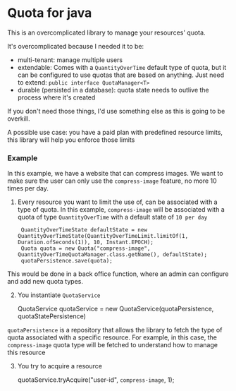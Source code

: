 
# Quota for java

This is an overcomplicated library to manage your resources' quota. 

It's overcomplicated because I needed it to be:

- multi-tenant: manage multiple users 
- extendable: Comes with a `QuantityOverTime` default type of quota, but it can be configured to use quotas that are based 
on anything. Just need to extend: `public interface QuotaManager<T>`
- durable (persisted in a database): quota state needs to outlive the process where it's created

If you don't need those things, I'd use something else as this is going to be overkill.

A possible use case: you have a paid plan with predefined resource limits, this library will help you enforce those limits


### Example 
In this example, we have a website that can compress images. 
We want to make sure the user can only use the `compress-image` feature, no more 10 times per day.


1) Every resource you want to limit the use of, can be associated with a type of quota. In this example,
`compress-image` will be associated with a quota of type `QuantityOverTime` with a default state of `10 per day`

        QuantityOverTimeState defaultState = new QuantityOverTimeState(QuantityOverTimeLimit.limitOf(1, Duration.ofSeconds(1)), 10, Instant.EPOCH);
        Quota quota = new Quota("compress-image", QuantityOverTimeQuotaManager.class.getName(), defaultState);
        quotaPersistence.save(quota);
This would be done in a back office function, where an admin can configure and add new quota types. 

2) You instantiate `QuotaService`


     QuotaService quotaService = new QuotaService(quotaPersistence, quotaStatePersistence)

`quotaPersistence` is a repository that allows the library to fetch the type of quota associated with a specific
resource. For example, in this case, the `compress-image` quota type will be fetched to understand how to manage this resource

3) You try to acquire a resource


    quotaService.tryAcquire("user-id", `compress-image`, 1);

    




